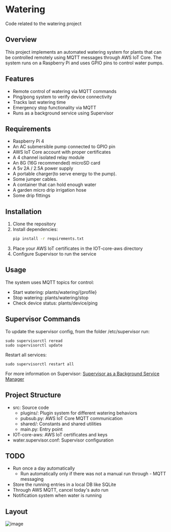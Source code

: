 # Watering
Code related to the watering project

## Overview
This project implements an automated watering system for plants that can be controlled remotely using MQTT messages through AWS IoT Core. The system runs on a Raspberry Pi and uses GPIO pins to control water pumps.

## Features
- Remote control of watering via MQTT commands
- Ping/pong system to verify device connectivity
- Tracks last watering time
- Emergency stop functionality via MQTT
- Runs as a background service using Supervisor

## Requirements
- Raspberry Pi 4
- An AC submersible pump connected to GPIO pin
- AWS IoT Core account with proper certificates
- A 4 channel isolated relay module
- An 8G (16G recommended) microSD card
- A 5v 2A / 2.5A power supply
- A portable charger(to serve energy to the pump).
- Some jumper cables. 
- A container that can hold enough water
- A garden micro drip irrigation hose
- Some drip fittings

## Installation
1. Clone the repository
2. Install dependencies:
   ```bash
   pip install -r requirements.txt
3. Place your AWS IoT certificates in the IOT-core-aws directory
4. Configure Supervisor to run the service

## Usage
The system uses MQTT topics for control:

- Start watering: plants/watering/{profile}
- Stop watering: plants/watering/stop
- Check device status: plants/device/ping

## Supervisor Commands
To update the supervisor config, from the folder /etc/supervisor run:

```
sudo supervisorctl reread
sudo supervisorctl update
```

Restart all services:

```
sudo supervisorctl restart all
```

For more information on Supervisor: [Supervisor as a Background Service Manager](https://www.piawesome.com/how-tos/Supervisor%20as%20a%20Background%20Service%20Manager.html)

## Project Structure
- src: Source code
  - plugins/: Plugin system for different watering behaviors
  - pubsub.py: AWS IoT Core MQTT communication
  - shared/: Constants and shared utilities
  - main.py: Entry point
- IOT-core-aws: AWS IoT certificates and keys
- water.supervisor.conf: Supervisor configuration

## TODO
- Run once a day automatically
  - Run automatically only if there was not a manual run through - MQTT messaging
- Store the running entries in a local DB like SQLite
- Through AWS MQTT, cancel today's auto run
- Notification system when water is running


## Layout

![image](https://github.com/user-attachments/assets/525ae1dd-12ba-4655-9130-7ae8dfbc11a6)

